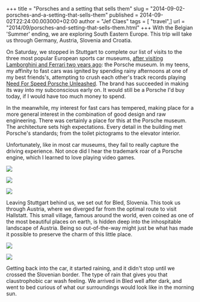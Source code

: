 +++
title = "Porsches and a setting that sells them"
slug = "2014-09-02-porsches-and-a-setting-that-sells-them"
published = 2014-09-02T22:24:00.003000+02:00
author = "Jef Claes"
tags = [ "travel",]
url = "2014/09/porsches-and-setting-that-sells-them.html"
+++
With the Belgian 'Summer' ending, we are exploring South Eastern Europe.
This trip will take us through Germany, Austria, Slovenia and Croatia.  
  
On Saturday, we stopped in Stuttgart to complete our list of visits to
the three most popular European sports car museums, [after visiting
Lamborghini and Ferrari two years
ago](http://www.jefclaes.be/2012/07/ferrari-red-lamborghini-yellow.html):
the Porsche museum. In my teens, my affinity to fast cars was ignited by
spending rainy afternoons at one of my best friends's, attempting to
crush each other's track records playing [Need For Speed Porsche
Unleashed](http://en.wikipedia.org/wiki/Need_for_Speed:_Porsche_Unleashed).
The brand has succeeded in making its way into my subconscious early on.
It would still be a Porsche I'd buy today, if I would have too much
money to spend.  
  
In the meanwhile, my interest for fast cars has tempered, making place
for a more general interest in the combination of good design and raw
engineering. There was certainly a place for this at the Porsche museum.
The architecture sets high expectations. Every detail in the building
met Porsche's standards; from the toilet pictograms to the elevator
interior.  
  
Unfortunately, like in most car museums, they fail to really capture the
driving experience. Not once did I hear the trademark roar of a Porsche
engine, which I learned to love playing video games.  
  

[![](/post/images/thumbnails/2014-09-02-porsches-and-a-setting-that-sells-them-Stuttgart1.jpg)](/post/images/2014-09-02-porsches-and-a-setting-that-sells-them-Stuttgart1.jpg)

[![](/post/images/thumbnails/2014-09-02-porsches-and-a-setting-that-sells-them-Stuttgart2.jpg)](/post/images/2014-09-02-porsches-and-a-setting-that-sells-them-Stuttgart2.jpg)

[![](/post/images/thumbnails/2014-09-02-porsches-and-a-setting-that-sells-them-Stuttgart3.jpg)](/post/images/2014-09-02-porsches-and-a-setting-that-sells-them-Stuttgart3.jpg)

Leaving Stuttgart behind us, we set out for Bled, Slovenia. This took us
through Austria, where we diverged far from the optimal route to visit
Hallstatt. This small village, famous around the world, even coined as
one of the most beautiful places on earth, is hidden deep into the
inhospitable landscape of Austria. Being so out-of-the-way might just be
what has made it possible to preserve the charm of this little place.  

[![](/post/images/thumbnails/2014-09-02-porsches-and-a-setting-that-sells-them-Hallstatt1.jpg)](/post/images/2014-09-02-porsches-and-a-setting-that-sells-them-Hallstatt1.jpg)

  

[![](/post/images/thumbnails/2014-09-02-porsches-and-a-setting-that-sells-them-Hallstatt2.jpg)](/post/images/2014-09-02-porsches-and-a-setting-that-sells-them-Hallstatt2.jpg)

Getting back into the car, it started
raining, and it didn't stop until we crossed the Slovenian border. The
type of rain that gives you that claustrophobic car wash feeling. We
arrived in Bled well after dark, and went to bed curious of what our
surroundings would look like in the morning sun. </span>
